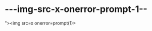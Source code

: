 ---img-src-x-onerror-prompt-1--
===============================

">&lt;img src=x onerror=prompt(1)>
